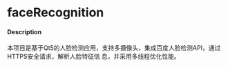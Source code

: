 # faceRecognition

#### Description
本项目是基于Qt5的人脸检测应用，支持多摄像头，集成百度人脸检测API，通过HTTPS安全请求，解析人脸特征信
息，并采用多线程优化性能。

